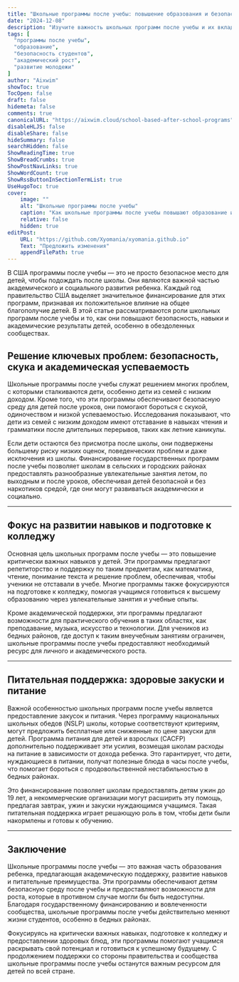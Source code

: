 ```yaml
---
title: "Школьные программы после учебы: повышение образования и безопасности для детей"
date: "2024-12-08"
description: "Изучите важность школьных программ после учебы и их вклад в академическое развитие, безопасность и благополучие детей."
tags: [
  "программы после учебы",
  "образование",
  "безопасность студентов",
  "академический рост",
  "развитие молодежи"
]
author: "Aixwim"
showToc: true
TocOpen: false
draft: false
hidemeta: false
comments: true
canonicalURL: "https://aixwim.cloud/school-based-after-school-programs"
disableHLJS: false
disableShare: false
hideSummary: false
searchHidden: false
ShowReadingTime: true
ShowBreadCrumbs: true
ShowPostNavLinks: true
ShowWordCount: true
ShowRssButtonInSectionTermList: true
UseHugoToc: true
cover:
    image: ""
    alt: "Школьные программы после учебы"
    caption: "Как школьные программы после учебы повышают образование и безопасность"
    relative: false
    hidden: true
editPost:
    URL: "https://github.com/Xyomania/xyomania.github.io"
    Text: "Предложить изменения"
    appendFilePath: true
---
```


В США программы после учебы — это не просто безопасное место для детей, чтобы подождать после школы. Они являются важной частью академического и социального развития ребенка. Каждый год правительство США выделяет значительное финансирование для этих программ, признавая их положительное влияние на общее благополучие детей. В этой статье рассматриваются роли школьных программ после учебы и то, как они повышают безопасность, навыки и академические результаты детей, особенно в обездоленных сообществах.

<!--more-->

## Решение ключевых проблем: безопасность, скука и академическая успеваемость

Школьные программы после учебы служат решением многих проблем, с которыми сталкиваются дети, особенно дети из семей с низким доходом. Кроме того, что эти программы обеспечивают безопасную среду для детей после уроков, они помогают бороться с скукой, одиночеством и низкой успеваемостью. Исследования показывают, что дети из семей с низким доходом имеют отставание в навыках чтения и грамматики после длительных перерывов, таких как летние каникулы.

Если дети остаются без присмотра после школы, они подвержены большему риску низких оценок, поведенческих проблем и даже исключения из школы. Финансирование государственных программ после учебы позволяет школам в сельских и городских районах предоставлять разнообразные увлекательные занятия летом, по выходным и после уроков, обеспечивая детей безопасной и без наркотиков средой, где они могут развиваться академически и социально.

---

## Фокус на развитии навыков и подготовке к колледжу

Основная цель школьных программ после учебы — это повышение критически важных навыков у детей. Эти программы предлагают репетиторство и поддержку по таким предметам, как математика, чтение, понимание текста и решение проблем, обеспечивая, чтобы ученики не отставали в учебе. Многие программы также фокусируются на подготовке к колледжу, помогая учащимся готовиться к высшему образованию через увлекательные занятия и учебные опыты.

Кроме академической поддержки, эти программы предлагают возможности для практического обучения в таких областях, как преподавание, музыка, искусство и технологии. Для учеников из бедных районов, где доступ к таким внеучебным занятиям ограничен, школьные программы после учебы предоставляют необходимый ресурс для личного и академического роста.

---

## Питательная поддержка: здоровые закуски и питание

Важной особенностью школьных программ после учебы является предоставление закусок и питания. Через программу национальных школьных обедов (NSLP) школы, которые соответствуют критериям, могут предложить бесплатные или сниженные по цене закуски для детей. Программа питания для детей и взрослых (CACFP) дополнительно поддерживает эти усилия, возмещая школам расходы на питание в зависимости от дохода ребенка. Это гарантирует, что дети, нуждающиеся в питании, получат полезные блюда в часы после учебы, что помогает бороться с продовольственной нестабильностью в бедных районах.

Это финансирование позволяет школам предоставлять детям ужин до 19 лет, а некоммерческие организации могут расширить эту помощь, предлагая завтрак, ужин и закуски нуждающимся учащимся. Такая питательная поддержка играет решающую роль в том, чтобы дети были накормлены и готовы к обучению.

---

## Заключение

Школьные программы после учебы — это важная часть образования ребенка, предлагающая академическую поддержку, развитие навыков и питательные преимущества. Эти программы обеспечивают детям безопасную среду после учебы и предоставляют возможности для роста, которые в противном случае могли бы быть недоступны. Благодаря государственному финансированию и вовлеченности сообщества, школьные программы после учебы действительно меняют жизни студентов, особенно в бедных районах.

Фокусируясь на критически важных навыках, подготовке к колледжу и предоставлении здоровых блюд, эти программы помогают учащимся раскрывать свой потенциал и готовиться к успешному будущему. С продолжением поддержки со стороны правительства и сообщества школьные программы после учебы останутся важным ресурсом для детей по всей стране.
